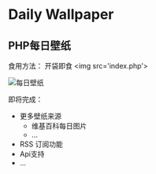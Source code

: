 # Daily Wallpaper
## PHP每日壁纸
食用方法：
开袋即食
\<img src='index.php'>

![每日壁纸](https://blog.qmcmc.cn/html/daily_wallpaper/)

即将完成：
- 更多壁纸来源
    - 维基百科每日图片
    - ...
- RSS 订阅功能
- Api支持
- ...
